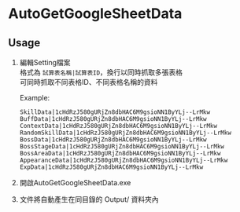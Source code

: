 # AutoGetGoogleSheetData

## Usage
1. 編輯Setting檔案  
格式為 ```試算表名稱|試算表ID```，換行以同時抓取多張表格  
可同時抓取不同表格ID、不同表格名稱的資料  

    Example:
    ```
    SkillData|1cHdRzJ580gURjZn8dbHAC6M9gsioNN1ByYLj--LrMkw
    BuffData|1cHdRzJ580gURjZn8dbHAC6M9gsioNN1ByYLj--LrMkw
    ContextData|1cHdRzJ580gURjZn8dbHAC6M9gsioNN1ByYLj--LrMkw
    RandomSkillData|1cHdRzJ580gURjZn8dbHAC6M9gsioNN1ByYLj--LrMkw
    BossData|1cHdRzJ580gURjZn8dbHAC6M9gsioNN1ByYLj--LrMkw
    BossStageData|1cHdRzJ580gURjZn8dbHAC6M9gsioNN1ByYLj--LrMkw
    BossAreaData|1cHdRzJ580gURjZn8dbHAC6M9gsioNN1ByYLj--LrMkw
    AppearanceData|1cHdRzJ580gURjZn8dbHAC6M9gsioNN1ByYLj--LrMkw
    ExpData|1cHdRzJ580gURjZn8dbHAC6M9gsioNN1ByYLj--LrMkw
    ```
2. 開啟AutoGetGoogleSheetData.exe
3. 文件將自動產生在同目錄的 Output/ 資料夾內
